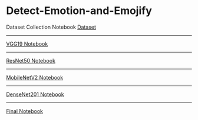 # Detect-Emotion-and-Emojify

Dataset Collection Notebook [Dataset](https://www.kaggle.com/code/o1anuraganand/collectferdatasetaugmented)<hr>
[VGG19 Notebook](https://www.kaggle.com/code/o1anuraganand/vgg19-model-augmented)<hr>
[ResNet50 Notebook](https://www.kaggle.com/code/o1anuraganand/resnet-model-augmented)<hr>
[MobileNetV2 Notebook](https://www.kaggle.com/code/o1anuraganand/mobilenetv2-augmented)<hr>
[DenseNet201 Notebook](https://www.kaggle.com/code/o1anuraganand/densenet-model-augmented)<hr>
[Final Notebook](https://www.kaggle.com/code/o1anuraganand/detect-emotion-and-emojify/notebook)
